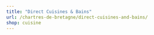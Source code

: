 ```yaml
---
title: "Direct Cuisines & Bains"
url: /chartres-de-bretagne/direct-cuisines-and-bains/
shop: cuisine
---
```

